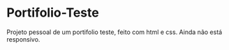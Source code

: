 # Portifolio-Teste

Projeto pessoal de um portifolio teste, feito com html e css. Ainda não está responsivo.
